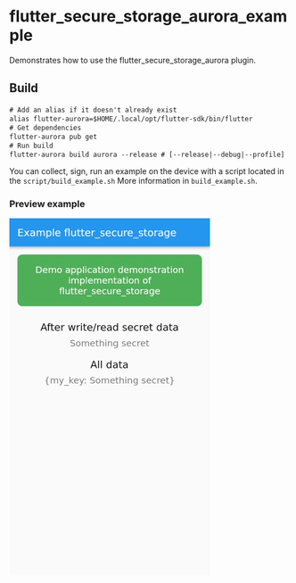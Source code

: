 # flutter_secure_storage_aurora_example

Demonstrates how to use the flutter_secure_storage_aurora plugin.

## Build

```shell
# Add an alias if it doesn't already exist
alias flutter-aurora=$HOME/.local/opt/flutter-sdk/bin/flutter
# Get dependencies
flutter-aurora pub get
# Run build
flutter-aurora build aurora --release # [--release|--debug|--profile]
```

You can collect, sign, run an example on the device with a script located in the `script/build_example.sh`
More information in `build_example.sh`.

### Preview example

![preview.png](../data/preview.png)
